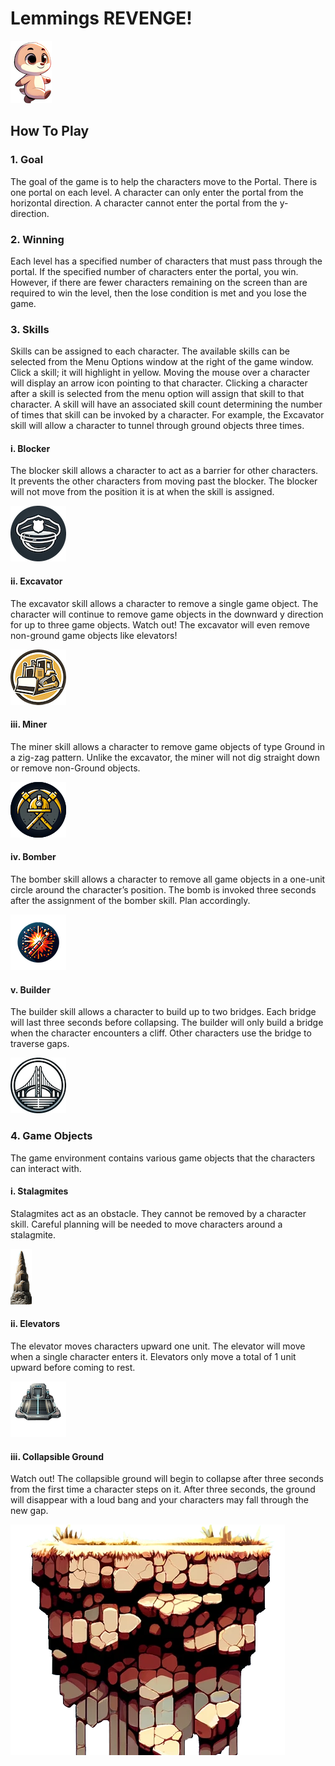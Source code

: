 # Lemmings REVENGE!
![Lemming](src/main/resources/Lemming_pose-two_icon.png)
## How To Play

### 1. Goal
The goal of the game is to help the characters move to the Portal. There is one portal on each level. A character can only enter the portal from the horizontal direction. A character cannot enter the portal from the y-direction. 

### 2. Winning
Each level has a specified number of characters that must pass through the portal. If the specified number of characters enter the portal, you win. However, if there are fewer characters remaining on the screen than are required to win the level, then the lose condition is met and you lose the game. 

### 3. Skills
Skills can be assigned to each character. The available skills can be selected from the Menu Options window at the right of the game window. Click a skill; it will highlight in yellow. Moving the mouse over a character will display an arrow icon pointing to that character. Clicking a character after a skill is selected from the menu option will assign that skill to that character. A skill will have an associated skill count determining the number of times that skill can be invoked by a character. For example, the Excavator skill will allow a character to tunnel through ground objects three times.

#### i. Blocker
The blocker skill allows a character to act as a barrier for other characters. It prevents the other characters from moving past the blocker. The blocker will not move from the position it is at when the skill is assigned.

![Blocker Skill](src/main/resources/blocker_icon.png)

#### ii. Excavator
The excavator skill allows a character to remove a single game object. The character will continue to remove game objects in the downward y direction for up to three game objects. Watch out! The excavator will even remove non-ground game objects like elevators!

![Excavator Skill](src/main/resources/excavator_icon.png)

#### iii. Miner
The miner skill allows a character to remove game objects of type Ground in a zig-zag pattern. Unlike the excavator, the miner will not dig straight down or remove non-Ground objects.

![Miner Skill](src/main/resources/miner_icon.png)

#### iv. Bomber
The bomber skill allows a character to remove all game objects in a one-unit circle around the character’s position. The bomb is invoked three seconds after the assignment of the bomber skill. Plan accordingly.

![Bomber Skill](src/main/resources/dynamite_icon.png)

#### v. Builder
The builder skill allows a character to build up to two bridges. Each bridge will last three seconds before collapsing. The builder will only build a bridge when the character encounters a cliff. Other characters use the bridge to traverse gaps.

![Builder Skill](src/main/resources/bridge_icon.png)

### 4. Game Objects
The game environment contains various game objects that the characters can interact with.

#### i. Stalagmites
Stalagmites act as an obstacle. They cannot be removed by a character skill. Careful planning will be needed to move characters around a stalagmite.

![Stalagmites](src/main/resources/stalagmite_01_icon.png)

#### ii. Elevators
The elevator moves characters upward one unit. The elevator will move when a single character enters it. Elevators only move a total of 1 unit upward before coming to rest.

![Elevators](src/main/resources/elevator_03_icon.png)

#### iii. Collapsible Ground
Watch out! The collapsible ground will begin to collapse after three seconds from the first time a character steps on it. After three seconds, the ground will disappear with a loud bang and your characters may fall through the new gap.

![Collapsible Ground](src/main/resources/collapsibleGround_01.png)
